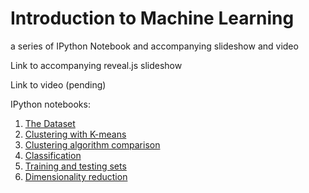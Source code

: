 # Introduction to Machine Learning
a series of IPython Notebook and accompanying slideshow and video

Link to accompanying reveal.js slideshow

Link to video (pending)

IPython notebooks:

1. [The Dataset](http://nbviewer.ipython.org/github/Prooffreader/intro_machine_learning/blob/master/01_The_Dataset.ipynb)
2. [Clustering with K-means](http://nbviewer.ipython.org/github/Prooffreader/intro_machine_learning/blob/master/02_Clustering_KMeans.ipynb)
3. [Clustering algorithm comparison](http://nbviewer.ipython.org/github/Prooffreader/intro_machine_learning/blob/master/03_Clustering_Comparison.ipynb)
4. [Classification](http://nbviewer.ipython.org/github/Prooffreader/intro_machine_learning/blob/master/04_Classification.ipynb)
5. [Training and testing sets](http://nbviewer.ipython.org/github/Prooffreader/intro_machine_learning/blob/master/05_Classification_Training_Testing.ipynb)
6. [Dimensionality reduction](http://nbviewer.ipython.org/github/Prooffreader/intro_machine_learning/blob/master/06_Dimensionality_reduction.ipynb)

